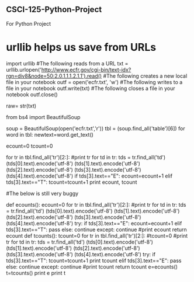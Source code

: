 ## CSCI-125-Python-Project
For Python Project
# urllib helps us save from URLs
import urllib 
#The following reads from a URL
txt = urllib.urlopen('http://www.ecfr.gov/cgi-bin/text-idx?rgn=div8&node=50:2.0.1.1.1.2.1.1').read()
#The following creates a new local file in your notebook
outf = open('ecfr.txt', 'w')
#The following writes to a file in your notebook
outf.write(txt)
#The following closes a file in your notebook
outf.close()

raw= str(txt)

from bs4 import BeautifulSoup

soup = BeautifulSoup(open('ecfr.txt','r'))
tbl = (soup.find_all('table')[6])
for word in tbl:
    newtext=word.get_text()


ecount=0
tcount=0

for tr in tbl.find_all('tr')[2:]:
    #print tr
    for td in tr:
        tds = tr.find_all('td')
        (tds[0].text).encode('utf-8') 
        (tds[1].text).encode('utf-8') 
        (tds[2].text).encode('utf-8') 
        (tds[3].text).encode('utf-8')
        (tds[4].text).encode('utf-8')
        if tds[3].text=="E":
            ecount=ecount+1
        elif tds[3].text=="T":
            tcount=tcount+1
    print ecount, tcount
    
#The below is still very buggy

def ecounts():
    ecount=0
    for tr in tbl.find_all('tr')[2:]:
        #print tr
        for td in tr:
            tds = tr.find_all('td')
            (tds[0].text).encode('utf-8') 
            (tds[1].text).encode('utf-8') 
            (tds[2].text).encode('utf-8') 
            (tds[3].text).encode('utf-8')
            (tds[4].text).encode('utf-8')
            try:
                if tds[3].text=="E":
                    ecount=ecount+1
                elif tds[3].text=="T":
                    pass
                else:
                    continue
            except:
                continue
        #print ecount
        return ecount
def tcounts():
    tcount=0
    for tr in tbl.find_all('tr')[2:]:
        #tcount=0
        #print tr
        for td in tr:
            tds = tr.find_all('td')
            (tds[0].text).encode('utf-8') 
            (tds[1].text).encode('utf-8') 
            (tds[2].text).encode('utf-8') 
            (tds[3].text).encode('utf-8')
            (tds[4].text).encode('utf-8')
            try:
                if tds[3].text=="T":
                    tcount=tcount+1
                    print tcount
                elif tds[3].text=="E":
                    pass
                else:
                    continue
            except:
                continue
        #print tcount
        return tcount
e=ecounts()
t=tcounts()
print e
print t
